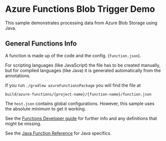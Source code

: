 # Azure Functions Blob Trigger Demo

This sample demonstrates processing data from Azure Blob Storage using Java.

## General Functions Info

A function is made up of the code and the config. (`function.json`).

For scripting languages (like JavaScript) the file has to be created manually, but for compiled languages (like Java) it is generated automatically from the annotations.

If you run `./gradlew azureFunctionsPackage` you will find the file at

    build/azure-functions/{project-name}/{function-name}/function.json

The `host.json` contains global configurations. However, this sample uses the absolute minimum to get it working.

See the [Functions Developer guide](https://docs.microsoft.com/en-us/azure/azure-functions/functions-reference) for further info and any definitions that might be missing.

See the [Java Function Reference](https://docs.microsoft.com/en-us/azure/azure-functions/functions-reference-java) for Java specifics.
